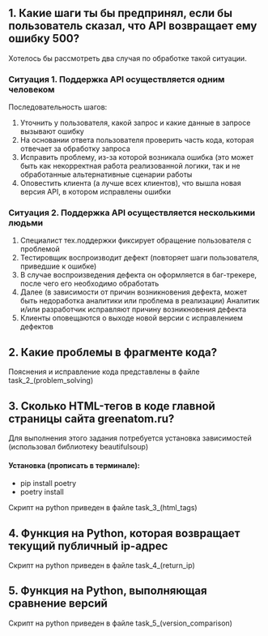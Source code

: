 <h2>1. Какие шаги ты бы предпринял, если бы пользователь сказал, что API возвращает ему ошибку 500?</h2>
<p>Хотелось бы рассмотреть два случая по обработке такой ситуации.</p>
<h3>Ситуация 1. Поддержка API осуществляется одним человеком</h3>
Последовательность шагов:
<ol>
<li>Уточнить у пользователя, какой запрос и какие данные в запросе вызывают ошибку</li>
<li>На основании ответа пользователя проверить часть кода, которая отвечает за обработку запроса</li>
<li>Исправить проблему, из-за которой возникала ошибка (это может быть как некорректная работа реализованной логики, так и не обработанные альтернативные сценарии работы</li>
<li>Оповестить клиента (а лучше всех клиентов), что вышла новая версия API, в котором исправлены ошибки</li>
</ol>
<h3>Ситуация 2. Поддержка API осуществляется несколькими людьми</h3>
<ol>
<li>Специалист тех.поддержки фиксирует обращение пользователя с проблемой</li>
<li>Тестировщик воспроизводит дефект (повторяет шаги пользователя, приведшие к ошибке)</li>
<li>В случае воспроизведения дефекта он оформляется в баг-трекере, после чего его необходимо обработать</li>
<li>Далее (в зависимости от причин возникновения дефекта, может быть недоработка аналитики или проблема в реализации) Аналитик и/или разработчик исправляют причину возникновения дефекта</li>
<li>Клиенты оповещаются о выходе новой версии с исправлением дефектов</li>
</ol>
<h2>2. Какие проблемы в фрагменте кода?</h2>
<p> Пояснения и исправление кода представлены в файле task_2_(problem_solving)</p>
<h2>3. Сколько HTML-тегов в коде главной страницы сайта greenatom.ru?</h2>
<p>Для выполнения этого задания потребуется установка зависимостей (использовал библиотеку beautifulsoup)</p>
<h4>Установка (прописать в терминале):</h4>
<ul>
<li>pip install poetry</li>
<li>poetry install</li>
</ul>
<p> Скрипт на python приведен в файле task_3_(html_tags)</p>
<h2>4. Функция на Python, которая возвращает текущий публичный ip-адрес</h2>
<p> Скрипт на python приведен в файле task_4_(return_ip)</p>
<h2>5. Функция на Python, выполняющая сравнение версий</h2>
<p> Скрипт на python приведен в файле task_5_(version_comparison)</p>